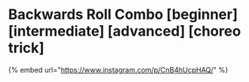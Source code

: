 # Backwards Roll Combo \[beginner] \[intermediate] \[advanced] \[choreo trick]

{% embed url="https://www.instagram.com/p/CnB4hUcpHAQ/" %}

